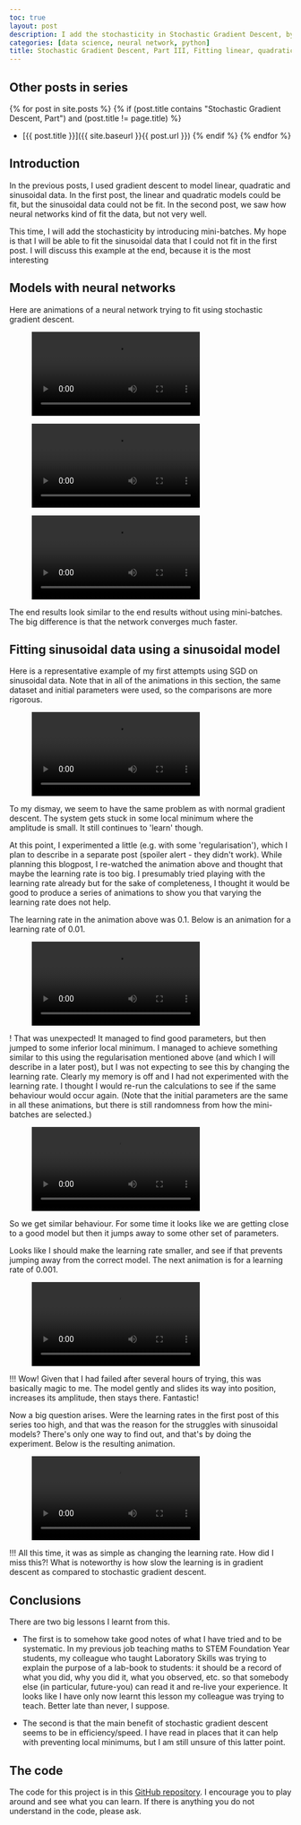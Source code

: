 ```yaml
---
toc: true
layout: post
description: I add the stochasticity in Stochastic Gradient Descent, by using mini-batches. In my previous post, I was hoping this would solve my local minimum with sinusoidal data. To my dismay, it did not help. However, I discover what the problem was all along.
categories: [data science, neural network, python]
title: Stochastic Gradient Descent, Part III, Fitting linear, quadratic and sinusoidal data using a neural network and **S**GD
---
```

## Other posts in series
{% for post in site.posts %}
{% if (post.title contains "Stochastic Gradient Descent, Part") and (post.title != page.title) %}
* [{{ post.title }}]({{ site.baseurl }}{{ post.url }})
{% endif %}
{% endfor %}


## Introduction
In the previous posts, I used gradient descent to model linear, quadratic and sinusoidal data. In the first post, the linear and quadratic models could be fit, but the sinusoidal data could not be fit.  In the second post, we saw how neural networks kind of fit the data, but not very well.

This time, I will add the stochasticity by introducing mini-batches. My hope is that I will be able to fit the sinusoidal data that I could not fit in the first post. I will discuss this example at the end, because it is the most interesting


## Models with neural networks
Here are animations of a neural network trying to fit using stochastic gradient descent.

<figure class="video_container">
  <video controls="true" allowfullscreen="true">
    <source src="{{ site.baseurl }}/images/sgd3_linearnn.mp4" type="video/mp4">
  </video>
</figure>

<figure class="video_container">
  <video controls="true" allowfullscreen="true">
    <source src="{{ site.baseurl }}/images/sgd3_quadraticnn.mp4" type="video/mp4">
  </video>
</figure>

<figure class="video_container">
  <video controls="true" allowfullscreen="true">
    <source src="{{ site.baseurl }}/images/sgd3_sinnn.mp4" type="video/mp4">
  </video>
</figure>

The end results look similar to the end results without using mini-batches. The big difference is that the network converges much faster.


## Fitting sinusoidal data using a sinusoidal model
Here is a representative example of my first attempts using SGD on sinusoidal data. Note that in all of the animations in this section, the same dataset and initial parameters were used, so the comparisons are more rigorous.

<figure class="video_container">
  <video controls="true" allowfullscreen="true">
    <source src="{{ site.baseurl }}/images/sgd3_sin1.mp4" type="video/mp4">
  </video>
</figure>

To my dismay, we seem to have the same problem as with normal gradient descent. The system gets stuck in some local minimum where the amplitude is small. It still continues to 'learn' though.

At this point, I experimented a little (e.g. with some 'regularisation'), which I plan to describe in a separate post (spoiler alert - they didn't work). While planning this blogpost, I re-watched the animation above and thought that maybe the learning rate is too big. I presumably tried playing with the learning rate already but for the sake of completeness, I thought it would be good to produce a series of animations to show you that varying the learning rate does not help.

The learning rate in the animation above was 0.1.  Below is an animation for a learning rate of 0.01.

<figure class="video_container">
  <video controls="true" allowfullscreen="true">
    <source src="{{ site.baseurl }}/images/sgd3_sin2.mp4" type="video/mp4">
  </video>
</figure>

! That was unexpected! It managed to find good parameters, but then jumped to some inferior local minimum. I managed to achieve something similar to this using the regularisation mentioned above (and which I will describe in a later post), but I was not expecting to see this by changing the learning rate. Clearly my memory is off and I had not experimented with the learning rate. I thought I would re-run the calculations to see if the same behaviour would occur again. (Note that the initial parameters are the same in all these animations, but there is still randomness from how the mini-batches are selected.)


<figure class="video_container">
  <video controls="true" allowfullscreen="true">
    <source src="{{ site.baseurl }}/images/sgd3_sin2b.mp4" type="video/mp4">
  </video>
</figure>

So we get similar behaviour. For some time it looks like we are getting close to a good model but then it jumps away to some other set of parameters.

Looks like I should make the learning rate smaller, and see if that prevents jumping away from the correct model. The next animation is for a learning rate of 0.001.

<figure class="video_container">
  <video controls="true" allowfullscreen="true">
    <source src="{{ site.baseurl }}/images/sgd3_sin3.mp4" type="video/mp4">
  </video>
</figure>

!!! Wow! Given that I had failed after several hours of trying, this was basically magic to me. The model gently and slides its way into position, increases its amplitude, then stays there. Fantastic!

Now a big question arises. Were the learning rates in the first post of this series too high, and that was the reason for the struggles with sinusoidal models? There's only one way to find out, and that's by doing the experiment. Below is the resulting animation.

<figure class="video_container">
  <video controls="true" allowfullscreen="true">
    <source src="{{ site.baseurl }}/images/sgd3_sin3b.mp4" type="video/mp4">
  </video>
</figure>

!!! All this time, it was as simple as changing the learning rate. How did I miss this?! What is noteworthy is how slow the learning is in gradient descent as compared to stochastic gradient descent.


## Conclusions
There are two big lessons I learnt from this.

* The first is to somehow take good notes of what I have tried and to be systematic. In my previous job teaching maths to STEM Foundation Year students, my colleague who taught Laboratory Skills was trying to explain the purpose of a lab-book to students: it should be a record of what you did, why you did it, what you observed, etc. so that somebody else (in particular, future-you) can read it and re-live your experience. It looks like I have only now learnt this lesson my colleague was trying to teach. Better late than never, I suppose.

* The second is that the main benefit of stochastic gradient descent seems to be in efficiency/speed. I have read in places that it can help with preventing local minimums, but I am still unsure of this latter point.



## The code
The code for this project is in this [GitHub repository](https://github.com/Lovkush-A/pytorch_sgd). I encourage you to play around and see what you can learn. If there is anything you do not understand in the code, please ask.
